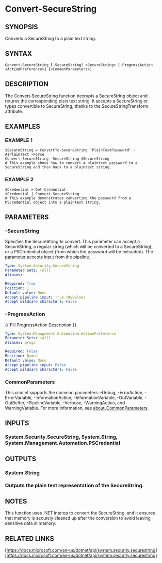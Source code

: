 ﻿---
external help file: WozTools-help.xml
Module Name: WozTools
online version: https://github.com/Woznet/WozTools/blob/main/docs/Convert-SecureString.md
schema: 2.0.0
---

# Convert-SecureString

## SYNOPSIS
Converts a SecureString to a plain text string.

## SYNTAX

```
Convert-SecureString [-SecureString] <SecureString> [-ProgressAction <ActionPreference>] [<CommonParameters>]
```

## DESCRIPTION
The Convert-SecureString function decrypts a SecureString object and returns the corresponding plain text string.
It accepts a SecureString or types convertible to SecureString, thanks to the SecureStringTransform attribute.

## EXAMPLES

### EXAMPLE 1
```
$SecureString = ConvertTo-SecureString 'PlainTextPassword' -AsPlainText -Force
Convert-SecureString -SecureString $SecureString
# This example shows how to convert a plaintext password to a SecureString and then back to a plaintext string.
```

### EXAMPLE 2
```
$Credential = Get-Credential
$Credential | Convert-SecureString
# This example demonstrates converting the password from a PSCredential object into a plaintext string.
```

## PARAMETERS

### -SecureString
Specifies the SecureString to convert.
This parameter can accept a SecureString, a regular string (which will be converted to a SecureString), or a PSCredential object (from which the password will be extracted).
The parameter accepts input from the pipeline.

```yaml
Type: System.Security.SecureString
Parameter Sets: (All)
Aliases:

Required: True
Position: 1
Default value: None
Accept pipeline input: True (ByValue)
Accept wildcard characters: False
```

### -ProgressAction
{{ Fill ProgressAction Description }}

```yaml
Type: System.Management.Automation.ActionPreference
Parameter Sets: (All)
Aliases: proga

Required: False
Position: Named
Default value: None
Accept pipeline input: False
Accept wildcard characters: False
```

### CommonParameters
This cmdlet supports the common parameters: -Debug, -ErrorAction, -ErrorVariable, -InformationAction, -InformationVariable, -OutVariable, -OutBuffer, -PipelineVariable, -Verbose, -WarningAction, and -WarningVariable. For more information, see [about_CommonParameters](http://go.microsoft.com/fwlink/?LinkID=113216).

## INPUTS

### System.Security.SecureString, System.String, System.Management.Automation.PSCredential
## OUTPUTS

### System.String
### Outputs the plain text representation of the SecureString.
## NOTES
This function uses .NET interop to convert the SecureString, and it ensures that memory is securely cleaned up after the conversion to avoid leaving sensitive data in memory.

## RELATED LINKS

[https://docs.microsoft.com/en-us/dotnet/api/system.security.securestring](https://docs.microsoft.com/en-us/dotnet/api/system.security.securestring)

